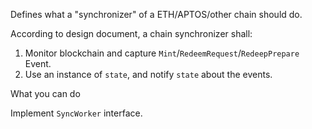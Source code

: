 Defines what a "synchronizer" of a ETH/APTOS/other chain should do.

According to design document, a chain synchronizer shall:

1. Monitor blockchain and capture `Mint`/`RedeemRequest`/`RedeepPrepare` Event.
2. Use an instance of `state`, and notify `state` about the events.

What you can do

Implement `SyncWorker` interface.